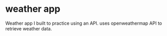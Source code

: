 # weather app
Weather app I built to practice using an API. uses openweathermap API to retrieve weather data.
